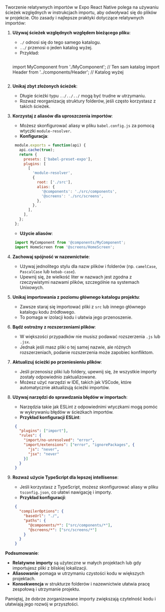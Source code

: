 Tworzenie relatywnych importów w Expo React Native polega na używaniu ścieżek względnych w instrukcjach importu, aby odwoływać się do plików w projekcie. Oto zasady i najlepsze praktyki dotyczące relatywnych importów:

1. **Używaj ścieżek względnych względem bieżącego pliku**:
	 - `./` odnosi się do tego samego katalogu.
	 - `../` przenosi o jeden katalog wyżej.
	 - Przykład:
		 ```javascript
     import MyComponent from './MyComponent'; // Ten sam katalog
     import Header from '../components/Header'; // Katalog wyżej
     ```

2. **Unikaj zbyt złożonych ścieżek**:
	 - Długie ścieżki typu `../../../` mogą być trudne w utrzymaniu.
	 - Rozważ reorganizację struktury folderów, jeśli często korzystasz z takich ścieżek.

3. **Korzystaj z aliasów dla uproszczenia importów**:
	 - Możesz skonfigurować aliasy w pliku `babel.config.js` za pomocą wtyczki `module-resolver`.
	 - **Konfiguracja**:
		 
    ```javascript
     module.exports = function(api) {
       api.cache(true);
       return {
         presets: ['babel-preset-expo'],
         plugins: [
           [
             'module-resolver',
             {
               root: ['./src'],
               alias: {
                 '@components': './src/components',
                 '@screens': './src/screens',
               },
             },
           ],
         ],
       };
     };
     ```

	 - **Użycie aliasów**:


	```javascript
     import MyComponent from '@components/MyComponent';
     import HomeScreen from '@screens/HomeScreen';
     ```

4. **Zachowaj spójność w nazewnictwie**:
	 - Używaj jednolitego stylu dla nazw plików i folderów (np. `camelCase`, `PascalCase` lub `kebab-case`).
	 - Upewnij się, że wielkość liter w nazwach jest zgodna z rzeczywistymi nazwami plików, szczególnie na systemach Unixowych.

5. **Unikaj importowania z poziomu głównego katalogu projektu**:
	 - Zawsze staraj się importować pliki z `src` lub innego głównego katalogu kodu źródłowego.
	 - To pomaga w izolacji kodu i ułatwia jego przenoszenie.

6. **Bądź ostrożny z rozszerzeniami plików**:
	 - W większości przypadków nie musisz podawać rozszerzenia `.js` lub `.jsx`.
	 - Jednak jeśli masz pliki o tej samej nazwie, ale różnych rozszerzeniach, podanie rozszerzenia może zapobiec konfliktom.

7. **Aktualizuj ścieżki po przeniesieniu plików**:
	 - Jeśli przenosisz pliki lub foldery, upewnij się, że wszystkie importy zostały odpowiednio zaktualizowane.
	 - Możesz użyć narzędzi w IDE, takich jak VSCode, które automatycznie aktualizują ścieżki importów.

8. **Używaj narzędzi do sprawdzania błędów w importach**:
	 - Narzędzia takie jak ESLint z odpowiednimi wtyczkami mogą pomóc w wykrywaniu błędów w ścieżkach importów.
	 - **Przykład konfiguracji ESLint**:
	```json
     {
       "plugins": ["import"],
       "rules": {
         "import/no-unresolved": "error",
         "import/extensions": ["error", "ignorePackages", {
           "js": "never",
           "jsx": "never"
         }]
       }
     }
     ```

9. **Rozważ użycie TypeScript dla lepszej intellisense**:
	 - Jeśli korzystasz z TypeScript, możesz skonfigurować aliasy w pliku `tsconfig.json`, co ułatwi nawigację i importy.
	 - **Przykład konfiguracji**:
	```json
     {
       "compilerOptions": {
         "baseUrl": "./",
         "paths": {
           "@components/*": ["src/components/*"],
           "@screens/*": ["src/screens/*"]
         }
       }
     }
     ```

**Podsumowanie**:

- **Relatywne importy** są użyteczne w małych projektach lub gdy importujesz pliki z bliskiej lokalizacji.
- **Aliasowanie** pomaga w utrzymaniu czystości kodu w większych projektach.
- **Konsekwencja** w strukturze folderów i nazewnictwie ułatwia pracę zespołową i utrzymanie projektu.

Pamiętaj, że dobrze zorganizowane importy zwiększają czytelność kodu i ułatwiają jego rozwój w przyszłości.
